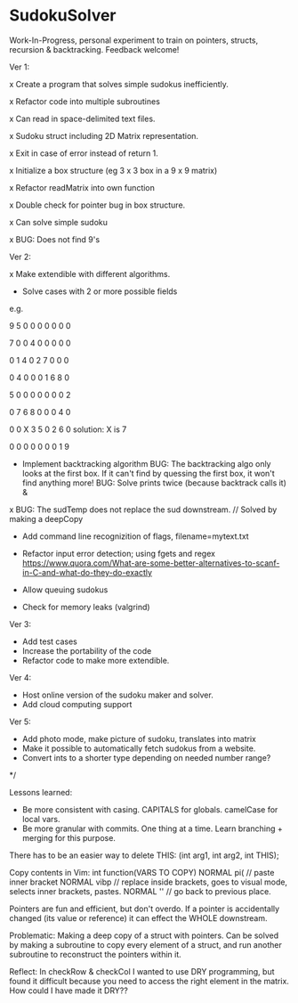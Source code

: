 # SudokuSolver

Work-In-Progress, personal experiment to train on pointers, structs, recursion & backtracking. Feedback welcome!

Ver 1: 

x Create a program that solves simple sudokus inefficiently.

x Refactor code into multiple subroutines

x Can read in space-delimited text files.

x Sudoku struct including 2D Matrix representation. 

x Exit in case of error instead of return 1.

x Initialize a box structure (eg 3 x 3 box in a 9 x 9 matrix)

x Refactor readMatrix into own function

x Double check for pointer bug in box structure.

x Can solve simple sudoku

x BUG: Does not find 9's

Ver 2: 

x Make extendible with different algorithms.

- Solve cases with 2 or more possible fields 

e.g.

9 5 0 0 0 0 0 0 0

7 0 0 4 0 0 0 0 0

0 1 4 0 2 7 0 0 0

0 4 0 0 0 1 6 8 0

5 0 0 0 0 0 0 0 2

0 7 6 8 0 0 0 4 0

0 0 X 3 5 0 2 6 0       solution: X is 7

0 0 0 0 0 0 0 1 9

- Implement backtracking algorithm
BUG: The backtracking algo only looks at the first box. If it can't find by quessing the first box, it won't find anything more!
BUG: Solve prints twice (because backtrack calls it) & 

x BUG: The sudTemp does not replace the sud downstream. // Solved by making a deepCopy

- Add command line recognizition of flags, filename=mytext.txt 

- Refactor input error detection; using fgets and regex
https://www.quora.com/What-are-some-better-alternatives-to-scanf-in-C-and-what-do-they-do-exactly

- Allow queuing sudokus
- Check for memory leaks (valgrind)

Ver 3:
- Add test cases
- Increase the portability of the code
- Refactor code to make more extendible.

Ver 4:
- Host online version of the sudoku maker and solver.
- Add cloud computing support

Ver 5:
- Add photo mode, make picture of sudoku, translates into matrix
- Make it possible to automatically fetch sudokus from a website.
- Convert ints to a shorter type depending on needed number range?

*/

Lessons learned:

- Be more consistent with casing. CAPITALS for globals. camelCase for local vars.
- Be more granular with commits. One thing at a time. Learn branching + merging for this purpose.

There has to be an easier way to delete THIS:
(int arg1, int arg2, int THIS);

Copy contents in Vim:
int function(VARS TO COPY)
NORMAL pi( // paste inner bracket
NORMAL vibp // replace inside brackets, goes to visual mode, selects inner brackets, pastes.
NORMAL '' // go back to previous place.

Pointers are fun and efficient, but don't overdo. If a pointer is accidentally changed (its value or reference) it can effect the WHOLE downstream.

Problematic: Making a deep copy of a struct with pointers. Can be solved by making a subroutine to copy every element of a struct, and run another subroutine to reconstruct the pointers within it.

Reflect: 
In checkRow & checkCol I wanted to use DRY programming, but found it difficult because you need to access the right element in the matrix. How could I have made it DRY??
